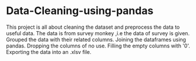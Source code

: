 # Data-Cleaning-using-pandas
This project is all about cleaning the dataset and preprocess the data to useful data.
The data is from survey monkey ,i.e the data of survey is given.
Grouped the data with their related columns.
Joining the dataframes using pandas.
Dropping the columns of no use.
Filling the empty columns with '0'.
Exporting the data into an .xlsv file.  
